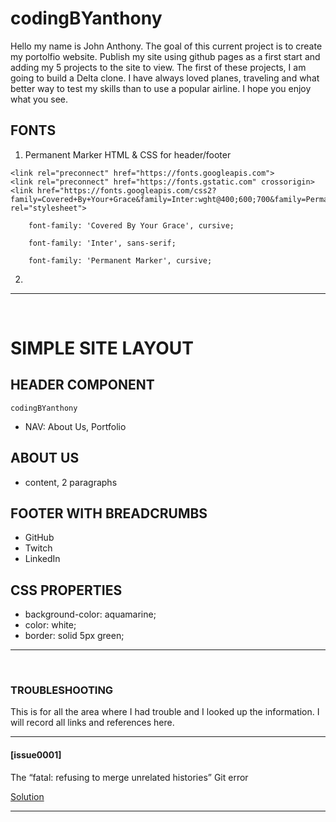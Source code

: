 # codingBYanthony
<p>
Hello my name is John Anthony. The goal of this current project is to create my portolfio website. Publish my site using github pages as a first start and adding my 5 projects to the site to view. The first of these projects, I am going to build a Delta clone. I have always loved planes, traveling and what better way to test my skills than to use a popular airline. I hope you enjoy what you see.
</p>

## FONTS
1. Permanent Marker HTML & CSS for header/footer
``` 
<link rel="preconnect" href="https://fonts.googleapis.com">
<link rel="preconnect" href="https://fonts.gstatic.com" crossorigin>
<link href="https://fonts.googleapis.com/css2?family=Covered+By+Your+Grace&family=Inter:wght@400;600;700&family=Permanent+Marker&display=swap" rel="stylesheet">  

```

```
    font-family: 'Covered By Your Grace', cursive;

    font-family: 'Inter', sans-serif;

    font-family: 'Permanent Marker', cursive;

```

2. 
---
<br>

# **SIMPLE SITE LAYOUT**

## HEADER COMPONENT

``` codingBYanthony ```

- NAV: About Us, Portfolio
## ABOUT US
- content, 2 paragraphs
## FOOTER WITH BREADCRUMBS
- GitHub
- Twitch
- LinkedIn
## CSS PROPERTIES
- background-color: aquamarine;
- color: white;
- border: solid 5px green;
---
<br>

### **TROUBLESHOOTING**
<p>This is for all the area where I had trouble and I looked up the information. I will record all links and references here.</p>

---

#### [issue0001]
<p>The “fatal: refusing to merge unrelated histories” Git error<p>

[Solution](https://www.educative.io/answers/the-fatal-refusing-to-merge-unrelated-histories-git-error)

---